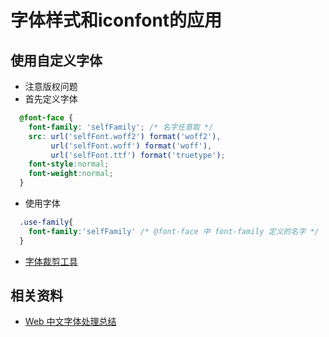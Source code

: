 # 字体样式和iconfont的应用

## 使用自定义字体
* 注意版权问题
* 首先定义字体
```css
  @font-face {
    font-family: 'selfFamily'; /* 名字任意取 */
    src: url('selfFont.woff2') format('woff2'),
         url('selfFont.woff') format('woff'),
         url('selfFont.ttf') format('truetype');
    font-style:normal;
    font-weight:normal;
  }
```
* 使用字体
```css
  .use-family{
    font-family:'selfFamily' /* @font-face 中 font-family 定义的名字 */
  }
```
* [字体裁剪工具](https://github.com/2234839/web-font)
## 相关资料
* [Web 中文字体处理总结](https://aotu.io/notes/2020/02/28/webfont-processing/)